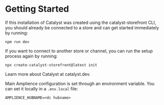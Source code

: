 # Getting Started

If this installation of Catalyst was created using the catalyst-storefront CLI, you should already be connected to a store and can get started immediately by running:

```
npm run dev
```

If you want to connect to another store or channel, you can run the setup process again by running:

```
npx create-catalyst-storefront@latest init
```

Learn more about Catalyst at catalyst.dev.

Main Amplience configuration is set through an environment variable. You can set it locally in a `.env.local` file:

```
AMPLIENCE_HUBNAME=<dc hubname>
```
